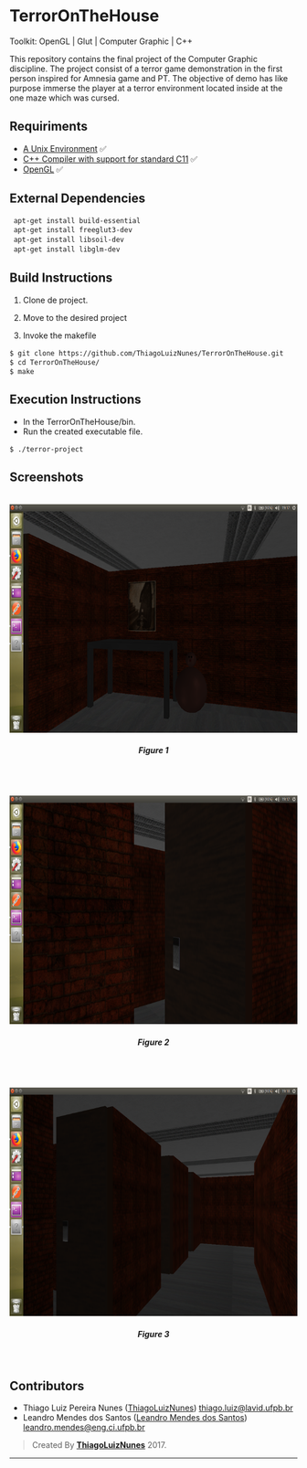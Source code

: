 # TerrorOnTheHouse

Toolkit: OpenGL | Glut | Computer Graphic | C++

This repository contains the final project of the Computer Graphic discipline. The project consist of a terror game demonstration in the first person inspired for Amnesia game and PT. The objective of demo has like purpose immerse the player at a terror environment located inside at the one maze which was cursed.

## Requiriments ##

- [A Unix Environment](https://www.ubuntu.com/) :white_check_mark:
- [C++ Compiler with support for standard C11]() :white_check_mark:
- [OpenGL]() :white_check_mark:

## External Dependencies ##
```sh
 apt-get install build-essential
 apt-get install freeglut3-dev
 apt-get install libsoil-dev
 apt-get install libglm-dev
```
## Build Instructions

1. Clone de project.

2. Move to the desired project

3. Invoke the makefile

```
$ git clone https://github.com/ThiagoLuizNunes/TerrorOnTheHouse.git
$ cd TerrorOnTheHouse/
$ make 
```
## Execution Instructions ##
* In the TerrorOnTheHouse/bin.
* Run the created executable file.

```
$ ./terror-project
```
## Screenshots ##

<p align="center">
	<br>
	<img src="./screenshots/terror-demo1.png"/ width=600px height=400px>
	<h5 align="center">Figure 1</h5>
	<br>
</p>
<p align="center">
	<br>
	<img src="./screenshots/terror-demo2.png"/ width=600px height=400px>
	<h5 align="center">Figure 2</h5>
	<br>
</p>
<p align="center">
	<br>
	<img src="./screenshots/terror-demo3.png"/ width=600px height=400px>
	<h5 align="center">Figure 3</h5>
	<br>
</p>

## Contributors ##

* Thiago Luiz Pereira Nunes ([ThiagoLuizNunes](https://github.com/ThiagoLuizNunes)) thiago.luiz@lavid.ufpb.br
* Leandro Mendes dos Santos ([Leandro Mendes dos Santos](https://github.com/LeandroUFPB)) leandro.mendes@eng.ci.ufpb.br

>Created By **[ThiagoLuizNunes](https://www.linkedin.com/in/thiago-luiz-507483112/)** 2017.

---
```
